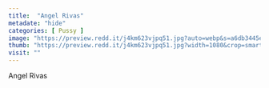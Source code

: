 ```yaml
---
title:  "Angel Rivas"
metadate: "hide"
categories: [ Pussy ]
image: "https://preview.redd.it/j4km623vjpq51.jpg?auto=webp&s=a6db3445e505046c269331832763bc2af07a0523"
thumb: "https://preview.redd.it/j4km623vjpq51.jpg?width=1080&crop=smart&auto=webp&s=534ce35f4a2ea652b05bf3fb916a130e21f1c804"
visit: ""
---
```

Angel Rivas
